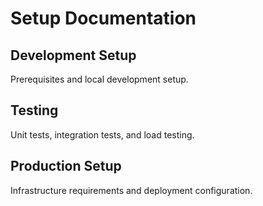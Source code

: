 # Setup Documentation

## Development Setup
Prerequisites and local development setup.

## Testing
Unit tests, integration tests, and load testing.

## Production Setup
Infrastructure requirements and deployment configuration.
